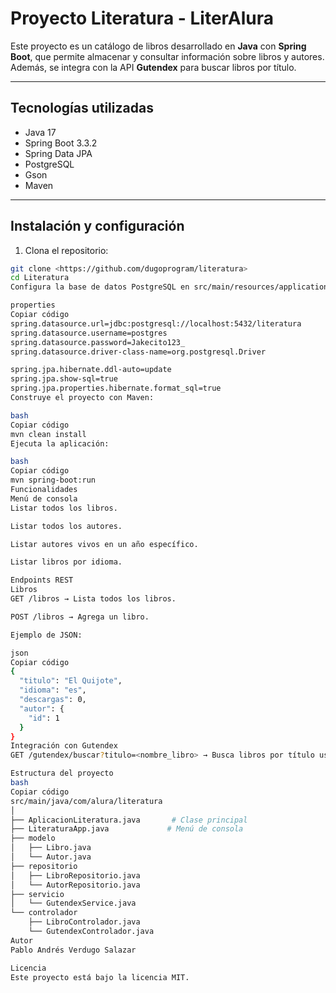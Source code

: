 # Proyecto Literatura - LiterAlura

Este proyecto es un catálogo de libros desarrollado en **Java** con **Spring Boot**, que permite almacenar y consultar información sobre libros y autores. Además, se integra con la API **Gutendex** para buscar libros por título.

---

## Tecnologías utilizadas

- Java 17
- Spring Boot 3.3.2
- Spring Data JPA
- PostgreSQL
- Gson
- Maven

---

## Instalación y configuración

1. Clona el repositorio:

```bash
git clone <https://github.com/dugoprogram/literatura>
cd Literatura
Configura la base de datos PostgreSQL en src/main/resources/application.properties:

properties
Copiar código
spring.datasource.url=jdbc:postgresql://localhost:5432/literatura
spring.datasource.username=postgres
spring.datasource.password=Jakecito123_
spring.datasource.driver-class-name=org.postgresql.Driver

spring.jpa.hibernate.ddl-auto=update
spring.jpa.show-sql=true
spring.jpa.properties.hibernate.format_sql=true
Construye el proyecto con Maven:

bash
Copiar código
mvn clean install
Ejecuta la aplicación:

bash
Copiar código
mvn spring-boot:run
Funcionalidades
Menú de consola
Listar todos los libros.

Listar todos los autores.

Listar autores vivos en un año específico.

Listar libros por idioma.

Endpoints REST
Libros
GET /libros → Lista todos los libros.

POST /libros → Agrega un libro.

Ejemplo de JSON:

json
Copiar código
{
  "titulo": "El Quijote",
  "idioma": "es",
  "descargas": 0,
  "autor": {
    "id": 1
  }
}
Integración con Gutendex
GET /gutendex/buscar?titulo=<nombre_libro> → Busca libros por título usando la API de Gutendex.

Estructura del proyecto
bash
Copiar código
src/main/java/com/alura/literatura
│
├── AplicacionLiteratura.java       # Clase principal
├── LiteraturaApp.java             # Menú de consola
├── modelo
│   ├── Libro.java
│   └── Autor.java
├── repositorio
│   ├── LibroRepositorio.java
│   └── AutorRepositorio.java
├── servicio
│   └── GutendexService.java
└── controlador
    ├── LibroControlador.java
    └── GutendexControlador.java
Autor
Pablo Andrés Verdugo Salazar

Licencia
Este proyecto está bajo la licencia MIT.

